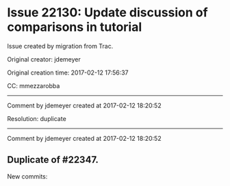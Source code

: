 # Issue 22130: Update discussion of comparisons in tutorial

Issue created by migration from Trac.

Original creator: jdemeyer

Original creation time: 2017-02-12 17:56:37

CC:  mmezzarobba




---

Comment by jdemeyer created at 2017-02-12 18:20:52

Resolution: duplicate


---

Comment by jdemeyer created at 2017-02-12 18:20:52

Duplicate of #22347.
----
New commits:
